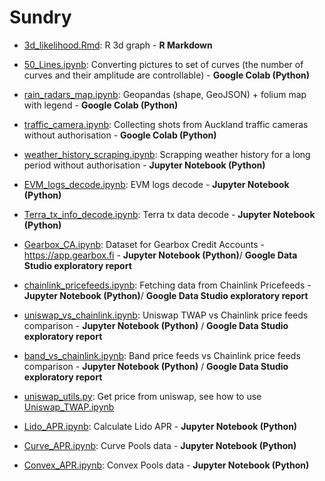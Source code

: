 # Sundry

- [3d_likelihood.Rmd](3d_likelihood.Rmd): R 3d graph  - **R Markdown**

- [50_Lines.ipynb](50_Lines.ipynb): Converting pictures to set of curves (the number of curves and their amplitude are controllable) - **Google Colab (Python)**

- [rain_radars_map.ipynb](rain_radars_map.ipynb): Geopandas (shape, GeoJSON) + folium map with legend - **Google Colab (Python)**

- [traffic_camera.ipynb](traffic_camera.ipynb): Collecting shots from Auckland traffic cameras without authorisation - **Google Colab (Python)**

- [weather_history_scraping.ipynb](weather_history_scraping.ipynb): Scrapping weather history for a long period without authorisation - **Jupyter Notebook (Python)**

- [EVM_logs_decode.ipynb](EVM_logs_decode.ipynb): EVM logs decode - **Jupyter Notebook (Python)** 

- [Terra_tx_info_decode.ipynb](Terra_tx_info_decode.ipynb): Terra tx data decode - **Jupyter Notebook (Python)** 

- [Gearbox_CA.ipynb](Gearbox_CA.ipynb): Dataset for Gearbox Credit Accounts - https://app.gearbox.fi - **Jupyter Notebook (Python)**/ **Google Data Studio exploratory report** 

- [chainlink_pricefeeds.ipynb](chainlink_pricefeeds.ipynb): Fetching data from Chainlink Pricefeeds - **Jupyter Notebook (Python)**/ **Google Data Studio exploratory report** 

- [uniswap_vs_chainlink.ipynb](uniswap_vs_chainlink.ipynb): Uniswap TWAP vs Chainlink price feeds comparison - **Jupyter Notebook (Python)** / **Google Data Studio exploratory report**

- [band_vs_chainlink.ipynb](band_vs_chainlink.ipynb): Band price feeds vs Chainlink price feeds comparison - **Jupyter Notebook (Python)** / **Google Data Studio exploratory report**

- [uniswap_utils.py](uniswap_utils.py): Get price from uniswap, see how to use  [Uniswap_TWAP.ipynb](Uniswap_TWAP.ipynb)

- [Lido_APR.ipynb](Lido_APR.ipynb): Calculate Lido APR - **Jupyter Notebook (Python)** 

- [Curve_APR.ipynb](Curve_APR.ipynb): Curve Pools data - **Jupyter Notebook (Python)** 

- [Convex_APR.ipynb](Convex_APR.ipynb): Convex Pools data - **Jupyter Notebook (Python)** 

